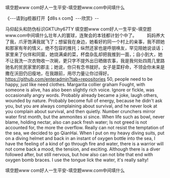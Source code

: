 填空题www com好人一生平安-填空题www.com中间填什么

《---请到g榄器打开【d8s⒏com】---欣赏》--

马仰起头和防伪标识GKTUhy67TY
填空题www com好人一生平安-填空题www.com中间填什么壮年人的寰球，连聚会的本钱都计划个中了。
　　妈妈养大了我，爪牙饱满我就飞了；想留我在身边，她看好的同一个村上的亲事，我不顾她和那家有年的情义，绝不包容的推托；纵然还家也是呼朋唤友，罕见陪她说谈话；家里来了伙伴和同窗，她烧满桌的菜，杯盘杂乱却把我推到一面，；自小到大，她不让我洗一次衣物收一次碗，更只字不提外出日晒做农事，我是我何处四周几里路驰名的贫民家里的郡主；她说，你只有念书就好。女子是菜籽命，不领会你未来是撒在沃田仍旧瘦地，在我跟前，用尽力量让你过得好。
https://github.com/enteradmin?tab=repositories
50, people need to be happy, just like need clothes.
Margarita collier graham
Fought, with someone is alive, has also been slightly rich voice.
Ignore or fickle, was occasionally angry words.
Probably already became a joke, laugh others, wounded by nature.
Probably become full of energy, because he didn't ask you, but you are always complaining about survival, and he never look at you complain about survival, and then quietly.
Number crunchers mirror water first month, but the ammonites xi since.
When life such as bowl, never blame, holding nectar, also can pack fresh water;
Is not greed is not accounted for, the more the overflow.
Really can not resist the temptation of the sea, we decided to go QianHai.
When I put on my heavy diving suits, put on a diving helmet and back in an instant of oxygen bottle into the sea, I have the feeling of a kind of go through fire and water, there is a warrior will not come back a mood, the tension, and exciting.
Although there is a diver followed after, but still nervous, but how also can not bite that end with oxygen bomb braces.
I use the tongue lick the water, it's really salty!




填空题www com好人一生平安-填空题www.com中间填什么
